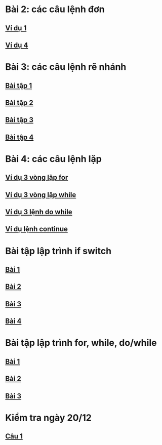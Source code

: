 # Bài 2: các câu lệnh đơn
## [Ví dụ 1](https://www.jdoodle.com/a/5CHZ)
## [Ví dụ 4](https://www.jdoodle.com/a/5HKz)
# Bài 3: các câu lệnh rẽ nhánh
## [Bài tập 1](http://www.jdoodle.com/a/5Awy)
## [Bài tập 2](https://www.jdoodle.com/a/5AwS)  
## [Bài tập 3](https://www.jdoodle.com/a/5AxR)
## [Bài tập 4](https://www.jdoodle.com/a/5Az7)
# Bài 4: các câu lệnh lặp
## [Ví dụ 3 vòng lặp for](https://www.jdoodle.com/a/5GAY)
## [Ví dụ 3 vòng lặp while](https://www.jdoodle.com/a/5GG0)
## [Ví dụ 3 lệnh do while](https://www.jdoodle.com/a/5GGb)
## [Ví dụ lệnh continue](https://www.jdoodle.com/a/5GGg)
# Bài tập lập trình if switch
## [Bài 1](https://www.jdoodle.com/a/5B2P)
## [Bài 2](https://www.jdoodle.com/a/5B4j)
## [Bài 3](https://www.jdoodle.com/a/5HKN)
## [Bài 4](https://www.jdoodle.com/a/5D9w)
# Bài tập lập trình for, while, do/while
## [Bài 1](https://www.jdoodle.com/a/5HKQ)
## [Bài 2](https://www.jdoodle.com/a/5FU8) 
## [Bài 3](https://www.jdoodle.com/a/5HKU)
# Kiểm tra ngày 20/12
## [Câu 1](https://www.jdoodle.com/embed/v0/5F25)
